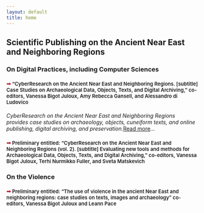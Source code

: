 ```yaml
---
layout: default
title: home
---
```


## Scientific Publishing on the Ancient Near East and Neighboring Regions

### On Digital Practices, including Computer Sciences

#### <span style="color: #C11A31">&#10143;</span> <span style="font-weight:600; font-size: 13px;" >“CyberResearch on the Ancient Near East and Neighboring Regions. [subtitle] Case Studies on Archaeological Data, Objects, Texts, and Digital Archiving,” co-editors, Vanessa Bigot Juloux, Amy Rebecca Gansell, and Alessandro di Ludovico</span>
_CyberResearch on the Ancient Near East and Neighboring Regions provides case studies on archaeology, objects, cuneiform texts, and online publishing, digital archiving, and preservation._[Read more]()... 

#### <span style="color: #C11A31">&#10143;</span> <span style="font-weight:600; font-size: 13px;" >Preliminary entitled: “CyberResearch on the Ancient Near East and Neighboring Regions (vol. 2). [subtitle] Evaluating new tools and methods for Archaeological Data, Objects, Texts, and Digital Archiving,” co-editors, Vanessa Bigot Juloux, Terhi Nurmikko Fuller, and Sveta Matskevich</span>


### On the Violence

#### <span style="color: #C11A31">&#10143;</span> <span style="font-weight:600; font-size: 13px;" >Preliminary entitled: “The use of violence in the ancient Near East and neighboring regions: case studies on texts, images and archaeology” co-editors, Vanessa Bigot Juloux and Leann Pace</span>


